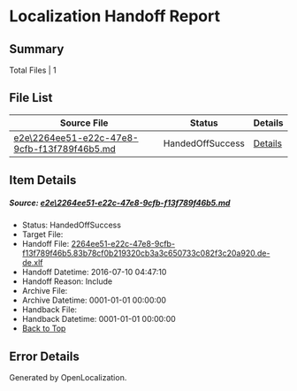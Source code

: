 # <a name='report-top'></a> Localization Handoff Report

## Summary
 Total Files | 1

## File List
 Source File | Status | Details 
 ----------- | ------ | ------- 
 [e2e\2264ee51-e22c-47e8-9cfb-f13f789f46b5.md](https://github.com/OpenLocalizationTestOrg/oltest/blob/28f9593509b35e97f4eabf8fbc548cb0a039c50f/e2e/2264ee51-e22c-47e8-9cfb-f13f789f46b5.md) | HandedOffSuccess | [Details](#f2f10101b97afcb409daab1bd9471ef88ad095e62)

## Item Details
##### <a name='f2f10101b97afcb409daab1bd9471ef88ad095e62'></a> Source: [e2e\2264ee51-e22c-47e8-9cfb-f13f789f46b5.md](https://github.com/OpenLocalizationTestOrg/oltest/blob/28f9593509b35e97f4eabf8fbc548cb0a039c50f/e2e/2264ee51-e22c-47e8-9cfb-f13f789f46b5.md)
* Status: HandedOffSuccess
* Target File: 
* Handoff File: [2264ee51-e22c-47e8-9cfb-f13f789f46b5.83b78cf0b219320cb3a3c650733c082f3c20a920.de-de.xlf](https://github.com/OpenLocalizationTestOrg/olhandoff-e2e/blob/6f68ba8f1903697f7e9e601e10d6934c92d23623/ol-handoff/OpenLocalizationTestOrg/oltest-dede-fly/ci/ht/2264ee51-e22c-47e8-9cfb-f13f789f46b5.83b78cf0b219320cb3a3c650733c082f3c20a920.de-de.xlf)
* Handoff Datetime: 2016-07-10 04:47:10
* Handoff Reason: Include
* Archive File: 
* Archive Datetime: 0001-01-01 00:00:00
* Handback File: 
* Handback Datetime: 0001-01-01 00:00:00
* [Back to Top](#report-top)


## Error Details

Generated by OpenLocalization.
